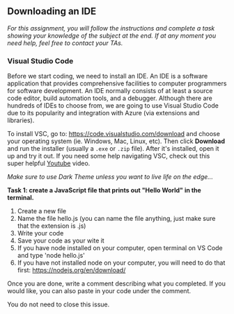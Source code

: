 ## Downloading an IDE

*For this assignment, you will follow the instructions and complete a task showing your knowledge of the subject at the end. If at any moment you need help, feel free to contact your TAs.*

### Visual Studio Code

Before we start coding, we need to install an IDE. An IDE is a software application that provides comprehensive facilities to computer programmers for software development. An IDE normally consists of at least a source code editor, build automation tools, and a debugger. Although there are hundreds of IDEs to choose from, we are going to use Visual Studio Code due to its popularity and integration with Azure (via extensions and libraries).

To install VSC, go to: https://code.visualstudio.com/download and choose your operating system (ie. Windows, Mac, Linux, etc). Then click **Download** and run the installer (usually a `.exe` or `.zip` file). After it's installed, open it up and try it out. If you need some help navigating VSC, check out this super helpful [Youtube](https://www.youtube.com/watch?v=VqCgcpAypFQ) video.

*Make sure to use Dark Theme unless you want to live life on the edge...*

**Task 1: create a JavaScript file that prints out "Hello World" in the terminal.**

1. Create a new file
2. Name the file hello.js (you can name the file anything, just make sure that the extension is .js)
3. Write your code
4. Save your code as your wite it
5. If you have node installed on your computer, open terminal on VS Code and type 'node hello.js'
6. If you have not installed node on your computer, you will need to do that first: https://nodejs.org/en/download/

Once you are done, write a comment describing what you completed. If you would like, you can also paste in your code under the comment.

You do not need to close this issue.
